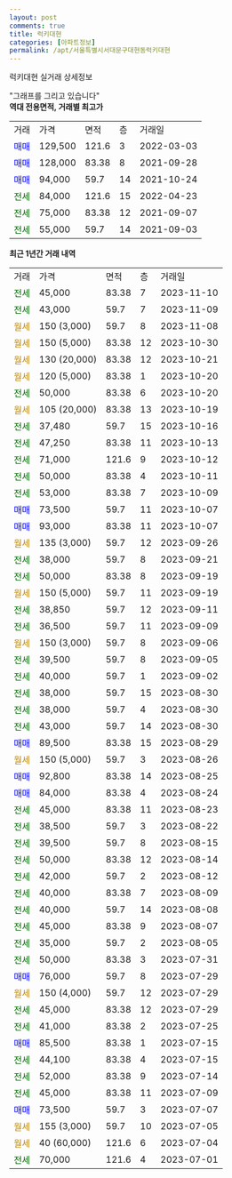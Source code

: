 ```yaml
---
layout: post
comments: true
title: 럭키대현
categories: [아파트정보]
permalink: /apt/서울특별시서대문구대현동럭키대현
---
```


럭키대현 실거래 상세정보

<script type="text/javascript">
  google.charts.load('current', {'packages':['line', 'corechart']});
  google.charts.setOnLoadCallback(drawChart);

  function drawChart() {
    var data = new google.visualization.DataTable();
    data.addColumn('date', '거래일');
    data.addColumn('number', "매매");
    data.addColumn('number', "전세");
    data.addColumn('number', "전매");

    data.addRows([[new Date(Date.parse("2023-11-10")), null, 45000, null], [new Date(Date.parse("2023-11-09")), null, 43000, null], [new Date(Date.parse("2023-11-08")), null, null, null], [new Date(Date.parse("2023-10-30")), null, null, null], [new Date(Date.parse("2023-10-21")), null, null, null], [new Date(Date.parse("2023-10-20")), null, null, null], [new Date(Date.parse("2023-10-20")), null, 50000, null], [new Date(Date.parse("2023-10-19")), null, null, null], [new Date(Date.parse("2023-10-16")), null, 37480, null], [new Date(Date.parse("2023-10-13")), null, 47250, null], [new Date(Date.parse("2023-10-12")), null, 71000, null], [new Date(Date.parse("2023-10-11")), null, 50000, null], [new Date(Date.parse("2023-10-09")), null, 53000, null], [new Date(Date.parse("2023-10-07")), 73500, null, null], [new Date(Date.parse("2023-10-07")), 93000, null, null], [new Date(Date.parse("2023-09-26")), null, null, null], [new Date(Date.parse("2023-09-21")), null, 38000, null], [new Date(Date.parse("2023-09-19")), null, 50000, null], [new Date(Date.parse("2023-09-19")), null, null, null], [new Date(Date.parse("2023-09-11")), null, 38850, null], [new Date(Date.parse("2023-09-09")), null, 36500, null], [new Date(Date.parse("2023-09-06")), null, null, null], [new Date(Date.parse("2023-09-05")), null, 39500, null], [new Date(Date.parse("2023-09-02")), null, 40000, null], [new Date(Date.parse("2023-08-30")), null, 38000, null], [new Date(Date.parse("2023-08-30")), null, 38000, null], [new Date(Date.parse("2023-08-30")), null, 43000, null], [new Date(Date.parse("2023-08-29")), 89500, null, null], [new Date(Date.parse("2023-08-26")), null, null, null], [new Date(Date.parse("2023-08-25")), 92800, null, null], [new Date(Date.parse("2023-08-24")), 84000, null, null], [new Date(Date.parse("2023-08-23")), null, 45000, null], [new Date(Date.parse("2023-08-22")), null, 38500, null], [new Date(Date.parse("2023-08-15")), null, 39500, null], [new Date(Date.parse("2023-08-14")), null, 50000, null], [new Date(Date.parse("2023-08-12")), null, 42000, null], [new Date(Date.parse("2023-08-09")), null, 40000, null], [new Date(Date.parse("2023-08-08")), null, 40000, null], [new Date(Date.parse("2023-08-07")), null, 45000, null], [new Date(Date.parse("2023-08-05")), null, 35000, null], [new Date(Date.parse("2023-07-31")), null, 50000, null], [new Date(Date.parse("2023-07-29")), 76000, null, null], [new Date(Date.parse("2023-07-29")), null, null, null], [new Date(Date.parse("2023-07-29")), null, 45000, null], [new Date(Date.parse("2023-07-25")), null, 41000, null], [new Date(Date.parse("2023-07-15")), 85500, null, null], [new Date(Date.parse("2023-07-15")), null, 44100, null], [new Date(Date.parse("2023-07-14")), null, 52000, null], [new Date(Date.parse("2023-07-09")), null, 45000, null], [new Date(Date.parse("2023-07-07")), 73500, null, null], [new Date(Date.parse("2023-07-05")), null, null, null], [new Date(Date.parse("2023-07-04")), null, null, null], [new Date(Date.parse("2023-07-01")), null, 70000, null]]);

    var options = {
      hAxis: {
        format: 'yyyy/MM/dd'
      },    
      lineWidth: 0,
      pointsVisible: true,    
      title: '최근 1년간 유형별 실거래가 분포',
      legend: { position: 'bottom' }
    };

    var formatter = new google.visualization.NumberFormat({pattern:'###,###'} );
    formatter.format(data, 1);
    formatter.format(data, 2);
    
    setTimeout(function() {
        var chart = new google.visualization.LineChart(document.getElementById('columnchart_material'));
        chart.draw(data, (options));
        document.getElementById('loading').style.display = 'none';
    }, 200);
  }
</script>


<div id="loading" style="z-index:20; display: block; margin-left: 0px">"그래프를 그리고 있습니다"</div>
<div id="columnchart_material" style="width: 95%; margin-left: 0px; display: block"></div>
<!-- contents start -->
<b>역대 전용면적, 거래별 최고가</b>
<table class="sortable">
    <tr>
      <td>거래</td>
      <td>가격</td>
      <td>면적</td>
      <td>층</td>
      <td>거래일</td>
    </tr>
        <tr>
          <td><a style="color: blue">매매</a></td>
          <td>129,500</td>
          <td>121.6</td>
          <td>3</td>
          <td>2022-03-03</td>
        </tr>            <tr>
          <td><a style="color: blue">매매</a></td>
          <td>128,000</td>
          <td>83.38</td>
          <td>8</td>
          <td>2021-09-28</td>
        </tr>            <tr>
          <td><a style="color: blue">매매</a></td>
          <td>94,000</td>
          <td>59.7</td>
          <td>14</td>
          <td>2021-10-24</td>
        </tr>        
        <tr>
              <td><a style="color: darkgreen">전세</a></td>
              <td>84,000</td>
              <td>121.6</td>
              <td>15</td>
              <td>2022-04-23</td>
            </tr>            <tr>
              <td><a style="color: darkgreen">전세</a></td>
              <td>75,000</td>
              <td>83.38</td>
              <td>12</td>
              <td>2021-09-07</td>
            </tr>            <tr>
              <td><a style="color: darkgreen">전세</a></td>
              <td>55,000</td>
              <td>59.7</td>
              <td>14</td>
              <td>2021-09-03</td>
            </tr>        
    
</table>

<b>최근 1년간 거래 내역</b>

<table class="sortable">
    <tr>
      <td>거래</td>
      <td>가격</td>
      <td>면적</td>
      <td>층</td>
      <td>거래일</td>
    </tr>
    <tr>
      <td><a style="color: darkgreen">전세</a></td>
      <td>45,000</td>
      <td>83.38</td>
      <td>7</td>
      <td>2023-11-10</td>
    </tr>          <tr>
      <td><a style="color: darkgreen">전세</a></td>
      <td>43,000</td>
      <td>59.7</td>
      <td>7</td>
      <td>2023-11-09</td>
    </tr>          <tr>
      <td><a style="color: darkgoldenrod">월세</a></td>
      <td>150 (3,000)</td>
      <td>59.7</td>
      <td>8</td>
      <td>2023-11-08</td>
    </tr>          <tr>
      <td><a style="color: darkgoldenrod">월세</a></td>
      <td>150 (5,000)</td>
      <td>83.38</td>
      <td>12</td>
      <td>2023-10-30</td>
    </tr>          <tr>
      <td><a style="color: darkgoldenrod">월세</a></td>
      <td>130 (20,000)</td>
      <td>83.38</td>
      <td>12</td>
      <td>2023-10-21</td>
    </tr>          <tr>
      <td><a style="color: darkgoldenrod">월세</a></td>
      <td>120 (5,000)</td>
      <td>83.38</td>
      <td>1</td>
      <td>2023-10-20</td>
    </tr>          <tr>
      <td><a style="color: darkgreen">전세</a></td>
      <td>50,000</td>
      <td>83.38</td>
      <td>6</td>
      <td>2023-10-20</td>
    </tr>          <tr>
      <td><a style="color: darkgoldenrod">월세</a></td>
      <td>105 (20,000)</td>
      <td>83.38</td>
      <td>13</td>
      <td>2023-10-19</td>
    </tr>          <tr>
      <td><a style="color: darkgreen">전세</a></td>
      <td>37,480</td>
      <td>59.7</td>
      <td>15</td>
      <td>2023-10-16</td>
    </tr>          <tr>
      <td><a style="color: darkgreen">전세</a></td>
      <td>47,250</td>
      <td>83.38</td>
      <td>11</td>
      <td>2023-10-13</td>
    </tr>          <tr>
      <td><a style="color: darkgreen">전세</a></td>
      <td>71,000</td>
      <td>121.6</td>
      <td>9</td>
      <td>2023-10-12</td>
    </tr>          <tr>
      <td><a style="color: darkgreen">전세</a></td>
      <td>50,000</td>
      <td>83.38</td>
      <td>4</td>
      <td>2023-10-11</td>
    </tr>          <tr>
      <td><a style="color: darkgreen">전세</a></td>
      <td>53,000</td>
      <td>83.38</td>
      <td>7</td>
      <td>2023-10-09</td>
    </tr>          <tr>
      <td><a style="color: blue">매매</a></td>
      <td>73,500</td>
      <td>59.7</td>
      <td>11</td>
      <td>2023-10-07</td>
    </tr>          <tr>
      <td><a style="color: blue">매매</a></td>
      <td>93,000</td>
      <td>83.38</td>
      <td>11</td>
      <td>2023-10-07</td>
    </tr>          <tr>
      <td><a style="color: darkgoldenrod">월세</a></td>
      <td>135 (3,000)</td>
      <td>59.7</td>
      <td>12</td>
      <td>2023-09-26</td>
    </tr>          <tr>
      <td><a style="color: darkgreen">전세</a></td>
      <td>38,000</td>
      <td>59.7</td>
      <td>8</td>
      <td>2023-09-21</td>
    </tr>          <tr>
      <td><a style="color: darkgreen">전세</a></td>
      <td>50,000</td>
      <td>83.38</td>
      <td>8</td>
      <td>2023-09-19</td>
    </tr>          <tr>
      <td><a style="color: darkgoldenrod">월세</a></td>
      <td>150 (5,000)</td>
      <td>59.7</td>
      <td>11</td>
      <td>2023-09-19</td>
    </tr>          <tr>
      <td><a style="color: darkgreen">전세</a></td>
      <td>38,850</td>
      <td>59.7</td>
      <td>12</td>
      <td>2023-09-11</td>
    </tr>          <tr>
      <td><a style="color: darkgreen">전세</a></td>
      <td>36,500</td>
      <td>59.7</td>
      <td>11</td>
      <td>2023-09-09</td>
    </tr>          <tr>
      <td><a style="color: darkgoldenrod">월세</a></td>
      <td>150 (3,000)</td>
      <td>59.7</td>
      <td>8</td>
      <td>2023-09-06</td>
    </tr>          <tr>
      <td><a style="color: darkgreen">전세</a></td>
      <td>39,500</td>
      <td>59.7</td>
      <td>8</td>
      <td>2023-09-05</td>
    </tr>          <tr>
      <td><a style="color: darkgreen">전세</a></td>
      <td>40,000</td>
      <td>59.7</td>
      <td>1</td>
      <td>2023-09-02</td>
    </tr>          <tr>
      <td><a style="color: darkgreen">전세</a></td>
      <td>38,000</td>
      <td>59.7</td>
      <td>15</td>
      <td>2023-08-30</td>
    </tr>          <tr>
      <td><a style="color: darkgreen">전세</a></td>
      <td>38,000</td>
      <td>59.7</td>
      <td>4</td>
      <td>2023-08-30</td>
    </tr>          <tr>
      <td><a style="color: darkgreen">전세</a></td>
      <td>43,000</td>
      <td>59.7</td>
      <td>14</td>
      <td>2023-08-30</td>
    </tr>          <tr>
      <td><a style="color: blue">매매</a></td>
      <td>89,500</td>
      <td>83.38</td>
      <td>15</td>
      <td>2023-08-29</td>
    </tr>          <tr>
      <td><a style="color: darkgoldenrod">월세</a></td>
      <td>150 (5,000)</td>
      <td>59.7</td>
      <td>3</td>
      <td>2023-08-26</td>
    </tr>          <tr>
      <td><a style="color: blue">매매</a></td>
      <td>92,800</td>
      <td>83.38</td>
      <td>14</td>
      <td>2023-08-25</td>
    </tr>          <tr>
      <td><a style="color: blue">매매</a></td>
      <td>84,000</td>
      <td>83.38</td>
      <td>4</td>
      <td>2023-08-24</td>
    </tr>          <tr>
      <td><a style="color: darkgreen">전세</a></td>
      <td>45,000</td>
      <td>83.38</td>
      <td>11</td>
      <td>2023-08-23</td>
    </tr>          <tr>
      <td><a style="color: darkgreen">전세</a></td>
      <td>38,500</td>
      <td>59.7</td>
      <td>3</td>
      <td>2023-08-22</td>
    </tr>          <tr>
      <td><a style="color: darkgreen">전세</a></td>
      <td>39,500</td>
      <td>59.7</td>
      <td>8</td>
      <td>2023-08-15</td>
    </tr>          <tr>
      <td><a style="color: darkgreen">전세</a></td>
      <td>50,000</td>
      <td>83.38</td>
      <td>12</td>
      <td>2023-08-14</td>
    </tr>          <tr>
      <td><a style="color: darkgreen">전세</a></td>
      <td>42,000</td>
      <td>59.7</td>
      <td>2</td>
      <td>2023-08-12</td>
    </tr>          <tr>
      <td><a style="color: darkgreen">전세</a></td>
      <td>40,000</td>
      <td>83.38</td>
      <td>7</td>
      <td>2023-08-09</td>
    </tr>          <tr>
      <td><a style="color: darkgreen">전세</a></td>
      <td>40,000</td>
      <td>59.7</td>
      <td>14</td>
      <td>2023-08-08</td>
    </tr>          <tr>
      <td><a style="color: darkgreen">전세</a></td>
      <td>45,000</td>
      <td>83.38</td>
      <td>9</td>
      <td>2023-08-07</td>
    </tr>          <tr>
      <td><a style="color: darkgreen">전세</a></td>
      <td>35,000</td>
      <td>59.7</td>
      <td>2</td>
      <td>2023-08-05</td>
    </tr>          <tr>
      <td><a style="color: darkgreen">전세</a></td>
      <td>50,000</td>
      <td>83.38</td>
      <td>3</td>
      <td>2023-07-31</td>
    </tr>          <tr>
      <td><a style="color: blue">매매</a></td>
      <td>76,000</td>
      <td>59.7</td>
      <td>8</td>
      <td>2023-07-29</td>
    </tr>          <tr>
      <td><a style="color: darkgoldenrod">월세</a></td>
      <td>150 (4,000)</td>
      <td>59.7</td>
      <td>12</td>
      <td>2023-07-29</td>
    </tr>          <tr>
      <td><a style="color: darkgreen">전세</a></td>
      <td>45,000</td>
      <td>83.38</td>
      <td>12</td>
      <td>2023-07-29</td>
    </tr>          <tr>
      <td><a style="color: darkgreen">전세</a></td>
      <td>41,000</td>
      <td>83.38</td>
      <td>2</td>
      <td>2023-07-25</td>
    </tr>          <tr>
      <td><a style="color: blue">매매</a></td>
      <td>85,500</td>
      <td>83.38</td>
      <td>1</td>
      <td>2023-07-15</td>
    </tr>          <tr>
      <td><a style="color: darkgreen">전세</a></td>
      <td>44,100</td>
      <td>83.38</td>
      <td>4</td>
      <td>2023-07-15</td>
    </tr>          <tr>
      <td><a style="color: darkgreen">전세</a></td>
      <td>52,000</td>
      <td>83.38</td>
      <td>9</td>
      <td>2023-07-14</td>
    </tr>          <tr>
      <td><a style="color: darkgreen">전세</a></td>
      <td>45,000</td>
      <td>83.38</td>
      <td>11</td>
      <td>2023-07-09</td>
    </tr>          <tr>
      <td><a style="color: blue">매매</a></td>
      <td>73,500</td>
      <td>59.7</td>
      <td>3</td>
      <td>2023-07-07</td>
    </tr>          <tr>
      <td><a style="color: darkgoldenrod">월세</a></td>
      <td>155 (3,000)</td>
      <td>59.7</td>
      <td>10</td>
      <td>2023-07-05</td>
    </tr>          <tr>
      <td><a style="color: darkgoldenrod">월세</a></td>
      <td>40 (60,000)</td>
      <td>121.6</td>
      <td>6</td>
      <td>2023-07-04</td>
    </tr>          <tr>
      <td><a style="color: darkgreen">전세</a></td>
      <td>70,000</td>
      <td>121.6</td>
      <td>4</td>
      <td>2023-07-01</td>
    </tr>      </table>
<!-- contents end -->    

